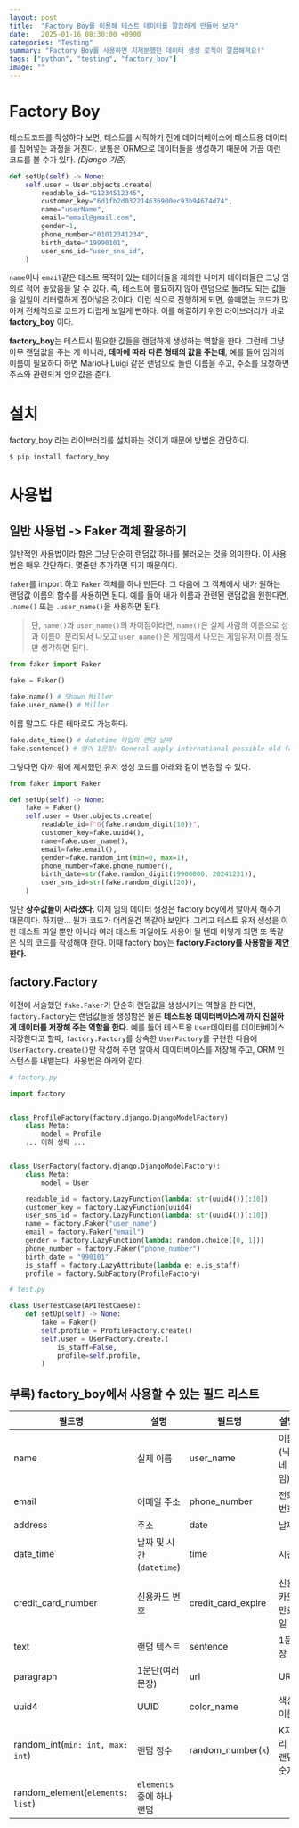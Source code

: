 ```yaml
---
layout: post
title:  "Factory Boy를 이용해 테스트 데이터를 깔끔하게 만들어 보자"
date:   2025-01-16 08:30:00 +0900
categories: "Testing"
summary: "Factory Boy를 사용하면 지저분했던 데이터 생성 로직이 깔끔해져요!"
tags: ["python", "testing", "factory_boy"]
image: ""
---
```


# Factory Boy

테스트코드를 작성하다 보면, 테스트를 시작하기 전에 데이터베이스에 테스트용 데이터를 집어넣는 과정을 거친다. 보통은 ORM으로 데이터들을 생성하기 때문에 가끔 이런 코드를 볼 수가 있다. _(Django 기준)_

```python
def setUp(self) -> None:
    self.user = User.objects.create(
        readable_id="G1234512345",
        customer_key="6d1fb2d032214636900ec93b94674d74",
        name="userName",
        email="email@gmail.com",
        gender=1,
        phone_number="01012341234",
        birth_date="19990101",
        user_sns_id="user_sns_id",
    )
```

`name`이나 `email`같은 테스트 목적이 있는 데이터들을 제외한 나머지 데이터들은 그냥 임의로 적어 놓았음을 알 수 있다. 즉, 테스트에 필요하지 않아 랜덤으로 돌려도 되는 값들을 일일이 리터럴하게 집어넣은 것이다. 이런 식으로 진행하게 되면, 쓸떼없는 코드가 많아져 전체적으로 코드가 더럽게 보일게 뻔하다. 이를 해결하기 위한 라이브러리가 바로 **factory_boy** 이다. 

**factory_boy**는 테스트시 필요한 값들을 랜덤하게 생성하는 역할을 한다. 그런데 그냥 아무 랜덤값을 주는 게 아니라, **테마에 따라 다른 형태의 값을 주는데**, 예를 들어 임의의 이름이 필요하다 하면 Mario나 Luigi 같은 랜덤으로 돌린  이름을 주고, 주소를 요청하면 주소와 관련되게 임의값을 준다.


# 설치

factory_boy 라는 라이브러리를 설치하는 것이기 때문에 방법은 간단하다.

```shell
$ pip install factory_boy
```

# 사용법

## 일반 사용법 -> Faker 객체 활용하기

일반적인 사용법이라 함은 그냥 단순히 랜덤값 하나를 불러오는 것을 의미한다. 이 사용법은 매우 간단하다. 몇줄만 추가하면 되기 때문이다.

`faker`를 import 하고 `Faker` 객체를 하나 만든다. 그 다음에 그 객체에서 내가 원하는 랜덤값 이름의 함수를 사용하면 된다. 예를 들어 내가 이름과 관련된 랜덤값을 원한다면, `.name()` 또는  `.user_name()`을 사용하면 된다.

> 단, `name()`과 `user_name()`의 차이점이라면, `name()`은 실제 사람의 이름으로 성과 이름이 분리되서 나오고 `user_name()`은 게임에서 나오는 게임유저 이름 정도만 생각하면 된다.

```python
from faker import Faker

fake = Faker()

fake.name() # Shawn Miller
fake.user_name() # Miller
```

이름 말고도 다른 테마로도 가능하다.

```python
fake.date_time() # datetime 타입의 랜덤 날짜
fake.sentence() # 영어 1문장: General apply international possible old fear.
```

그렇다면 아까 위에 제시했던 유저 생성 코드를 아래와 같이 변경할 수 있다.

```python
from faker import Faker

def setUp(self) -> None:
    fake = Faker()
    self.user = User.objects.create(
        readable_id=f"G{fake.random_digit(10)}",
        customer_key=fake.uuid4(),
        name=fake.user_name(),
        email=fake.email(),
        gender=fake.random_int(min=0, max=1),
        phone_number=fake.phone_number(),
        birth_date=str(fake.ramdon_digit(19900000, 20241231)),
        user_sns_id=str(fake.random_digit(20)),
    )
```
일단 **상수값들이 사라졌다.** 이제 임의 데이터 생성은 factory boy에서 알아서 해주기 때문이다. 하지만... 뭔가 코드가 더러운건 똑같아 보인다. 그리고 테스트 유저 생성을 이 한 테스트 파일 뿐만 아니라 여러 테스트 파일에도 사용이 될 텐데 이렇게 되면 또 똑같은 식의 코드를 작성해야 한다. 이때 factory boy는 **factory.Factory를 사용함을 제안한다.**


## factory.Factory

이전에 서술했던 `fake.Faker`가 단순히 랜덤값을 생성시키는 역할을 한 다면, `factory.Factory`는 랜덤값들을 생성함은 물론 **테스트용 데이터베이스에 까지 친절하게 데이터를 저장해 주는 역할을 한다.** 예를 들어 테스트용 `User`데이터를 데이터베이스 저장한다고 할때, `factory.Factory`를 상속한 `UserFactory`를 구현한 다음에 `UserFactory.create()`만 작성해 주면 알아서 데이터베이스를 저장해 주고, ORM 인스턴스를 내뱉는다. 사용법은 아래와 같다.

```python
# factory.py

import factory


class ProfileFactory(factory.django.DjangoModelFactory)
    class Meta:
        model = Profile
    ... 이하 생략 ...


class UserFactory(factory.django.DjangoModelFactory):
    class Meta:
        model = User

    readable_id = factory.LazyFunction(lambda: str(uuid4())[:10])
    customer_key = factory.LazyFunction(uuid4)
    user_sns_id = factory.LazyFunction(lambda: str(uuid4())[:10])
    name = factory.Faker("user_name")
    email = factory.Faker("email")
    gender = factory.LazyFunction(lambda: random.choice([0, 1]))
    phone_number = factory.Faker("phone_number")
    birth_date = "990101"
    is_staff = factory.LazyAttribute(lambda e: e.is_staff)
    profile = factory.SubFactory(ProfileFactory)
```


```python
# test.py

class UserTestCase(APITestCaese):
    def setUp(self) -> None:
        fake = Faker()
        self.profile = ProfileFactory.create()
        self.user = UserFactory.create.(
            is_staff=False,
            profile=self.profile,
        )
```




## 부록) factory_boy에서 사용할 수 있는 필드 리스트

|필드명|설명|필드명|설명|
|---|---|---|---|
|name|실제 이름|user_name|이름(닉네임)|
|email|이메일 주소|phone_number|전화번호|
|address|주소|date|날짜|
|date_time|날짜 및 시간(`datetime`)|time|시간|
|credit_card_number|신용카드 번호|credit_card_expire|신용카드 만료일|
|text|랜덤 텍스트|sentence|1문장|
|paragraph|1문단(여러문장)|url|URL|
|uuid4|UUID|color_name|색상이름|
|random_int(`min: int, max: int`)|랜덤 정수|random_number(`k`)|K자리 랜덤 숫자|
|random_element(`elements: list`)|`elements` 중에 하나 랜덤|||